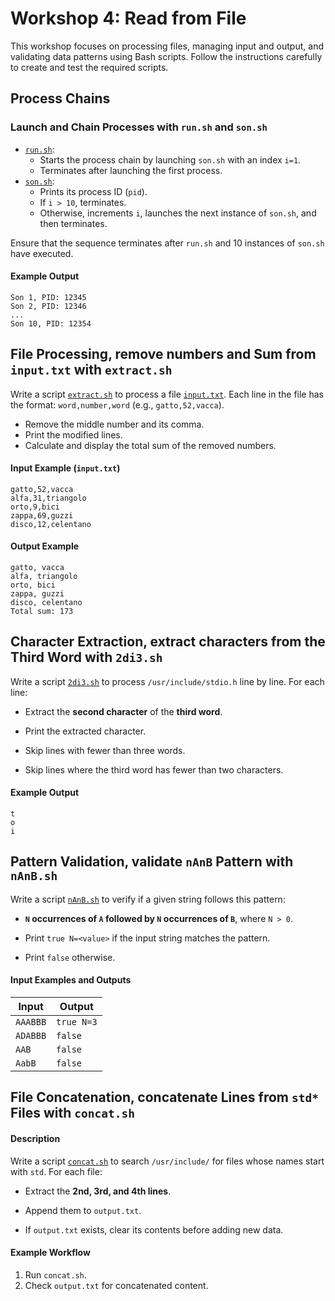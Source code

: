 # Workshop 4: Read from File

This workshop focuses on processing files, managing input and output, and validating data patterns using Bash scripts. Follow the instructions carefully to create and test the required scripts.

## Process Chains

### Launch and Chain Processes with `run.sh` and `son.sh`
- [`run.sh`](./code/run.sh):
  - Starts the process chain by launching `son.sh` with an index `i=1`.
  - Terminates after launching the first process.
- [`son.sh`](./code/son.sh):
  - Prints its process ID (`pid`).
  - If `i > 10`, terminates.
  - Otherwise, increments `i`, launches the next instance of `son.sh`, and then terminates.

Ensure that the sequence terminates after `run.sh` and 10 instances of `son.sh` have executed.

#### Example Output
```plaintext
Son 1, PID: 12345
Son 2, PID: 12346
...
Son 10, PID: 12354
```

## File Processing, remove numbers and Sum from `input.txt` with `extract.sh`
Write a script [`extract.sh`](./code/extract.sh) to process a file [`input.txt`](./code/input.txt). Each line in the file has the format:
`word,number,word` (e.g., `gatto,52,vacca`).
- Remove the middle number and its comma.
- Print the modified lines.
- Calculate and display the total sum of the removed numbers.

#### Input Example (`input.txt`)
```plaintext
gatto,52,vacca
alfa,31,triangolo
orto,9,bici
zappa,69,guzzi
disco,12,celentano
```

#### Output Example
```plaintext
gatto, vacca
alfa, triangolo
orto, bici
zappa, guzzi
disco, celentano
Total sum: 173
```

## Character Extraction, extract characters from the Third Word with `2di3.sh`
Write a script [`2di3.sh`](./code/2di3.sh) to process `/usr/include/stdio.h` line by line. For each line:
- Extract the **second character** of the **third word**.
- Print the extracted character.

- Skip lines with fewer than three words.
- Skip lines where the third word has fewer than two characters.

#### Example Output
```plaintext
t
o
i
```

## Pattern Validation, validate `nAnB` Pattern with `nAnB.sh`
Write a script [`nAnB.sh`](./code/nAnB.sh) to verify if a given string follows this pattern:
- **`N` occurrences of `A` followed by `N` occurrences of `B`**, where `N > 0`.

- Print `true N=<value>` if the input string matches the pattern.
- Print `false` otherwise.

#### Input Examples and Outputs

| **Input**  | **Output**        |
|------------|-------------------|
| `AAABBB`   | `true N=3`        |
| `ADABBB`   | `false`           |
| `AAB`      | `false`           |
| `AabB`     | `false`           |

## File Concatenation, concatenate Lines from `std*` Files with `concat.sh`

#### Description
Write a script [`concat.sh`](./code/concat.sh) to search `/usr/include/` for files whose names start with `std`. For each file:
- Extract the **2nd, 3rd, and 4th lines**.
- Append them to `output.txt`.

- If `output.txt` exists, clear its contents before adding new data.

#### Example Workflow
1. Run `concat.sh`.
2. Check `output.txt` for concatenated content.
